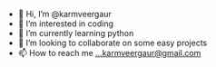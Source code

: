 - 👋 Hi, I’m @karmveergaur
- 👀 I’m interested in coding
- 🌱 I’m currently learning python
- 💞️ I’m looking to collaborate on some easy projects
- 📫 How to reach me ...karmveergaur@gmail.com

<!---
karmveergaur/karmveergaur is a ✨ special ✨ repository because its `README.md` (this file) appears on your GitHub profile.
You can click the Preview link to take a look at your changes.
--->
